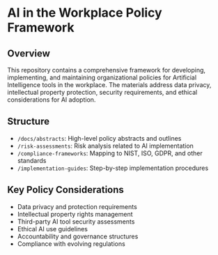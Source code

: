 # AI in the Workplace Policy Framework

## Overview
This repository contains a comprehensive framework for developing, implementing, and maintaining organizational policies for Artificial Intelligence tools in the workplace. The materials address data privacy, intellectual property protection, security requirements, and ethical considerations for AI adoption.

## Structure
- `/docs/abstracts`: High-level policy abstracts and outlines
- `/risk-assessments`: Risk analysis related to AI implementation
- `/compliance-frameworks`: Mapping to NIST, ISO, GDPR, and other standards
- `/implementation-guides`: Step-by-step implementation procedures

## Key Policy Considerations
- Data privacy and protection requirements
- Intellectual property rights management
- Third-party AI tool security assessments
- Ethical AI use guidelines
- Accountability and governance structures
- Compliance with evolving regulations
